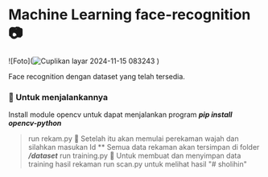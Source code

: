 ﻿# Machine Learning face-recognition 📷
 ![Foto](![Cuplikan layar 2024-11-15 083243](https://github.com/user-attachments/assets/25a876f4-f203-4ebb-87c0-3b0e28499a10)
)


Face recognition dengan dataset yang telah tersedia.
### 📸 Untuk menjalankannya
Install module opencv untuk dapat menjalankan program ***pip install opencv-python***
> run rekam.py
📸 Setelah itu akan memulai perekaman wajah dan silahkan masukan Id
** Semua data rekaman akan tersimpan di folder ***/dataset***
> run training.py
📸 Untuk membuat dan menyimpan data training hasil rekaman
> run scan.py
untuk melihat hasil
"# sholihin" 
